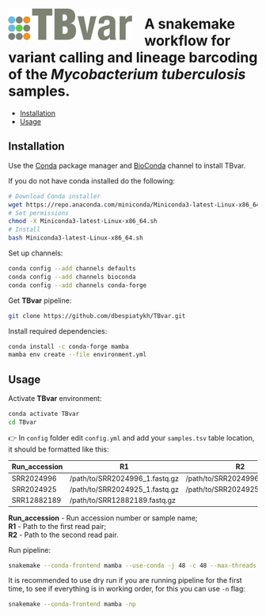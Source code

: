 <img align ="left" src=logo.svg width=250px style="padding-right: 25px; padding-top: 25px;">

# A snakemake workflow for variant calling and lineage barcoding of the _Mycobacterium tuberculosis_ samples.

- [Installation](#installation)
- [Usage](#usage)

## Installation

Use the [Conda](https://docs.conda.io/en/latest/) package manager and [BioConda](https://bioconda.github.io/index.html) channel to install TBvar.

If you do not have conda installed do the following:

```bash
# Download Conda installer
wget https://repo.anaconda.com/miniconda/Miniconda3-latest-Linux-x86_64.sh
# Set permissions
chmod -X Miniconda3-latest-Linux-x86_64.sh
# Install
bash Miniconda3-latest-Linux-x86_64.sh
```

Set up channels:

```bash
conda config --add channels defaults
conda config --add channels bioconda
conda config --add channels conda-forge
```

Get **TBvar** pipeline:

```bash
git clone https://github.com/dbespiatykh/TBvar.git
```

Install required dependencies:

```bash
conda install -c conda-forge mamba
mamba env create --file environment.yml
```

## Usage

Activate **TBvar** environment:

```bash
conda activate TBvar
cd TBvar
```

:point_right: In `config` folder edit `config.yml` and add your `samples.tsv` table location, it should be formatted like this:

| Run_accession | R1                             | R2                             |
| ------------- | ------------------------------ | ------------------------------ |
| SRR2024996    | /path/to/SRR2024996_1.fastq.gz | /path/to/SRR2024996_2.fastq.gz |
| SRR2024925    | /path/to/SRR2024925_1.fastq.gz | /path/to/SRR2024925_2.fastq.gz |
| SRR12882189   | /path/to/SRR12882189.fastq.gz  |                                |

**Run_accession** - Run accession number or sample name;\
**R1** - Path to the first read pair;\
**R2** - Path to the second read pair.

Run pipeline:

```bash
snakemake --conda-frontend mamba --use-conda -j 48 -c 48 --max-threads 48 -k --rerun-incomplete
```

It is recommended to use dry run if you are running pipeline for the first time, to see if everything is in working order, for this you can use `-n` flag:

```bash
snakemake --conda-frontend mamba -np
```
